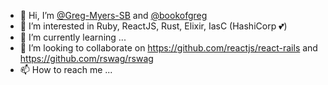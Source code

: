 - 👋 Hi, I’m [@Greg-Myers-SB](https://github.com/Greg-Myers-SB) and [@bookofgreg](https://github.com/BookOfGreg)
- 👀 I’m interested in Ruby, ReactJS, Rust, Elixir, IasC (HashiCorp 💕)
- 🌱 I’m currently learning ...
- 💞️ I’m looking to collaborate on https://github.com/reactjs/react-rails and https://github.com/rswag/rswag
- 📫 How to reach me ...

<!---
Greg-Myers-SB/Greg-Myers-SB is a ✨ special ✨ repository because its `README.md` (this file) appears on your GitHub profile.
You can click the Preview link to take a look at your changes.
--->
